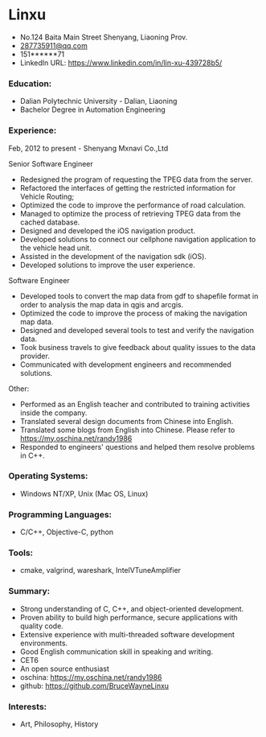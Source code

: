 Linxu
======
* No.124 Baita Main Street Shenyang, Liaoning Prov.
* 287735911@qq.com
* 151******71 
* LinkedIn URL: https://www.linkedin.com/in/lin-xu-439728b5/

### Education:
* Dalian Polytechnic University - Dalian, Liaoning
* Bachelor Degree in Automation Engineering

### Experience:  
Feb, 2012 to present - Shenyang Mxnavi Co.,Ltd
  
Senior Software Engineer
- Redesigned the program of requesting the TPEG data from the server.
- Refactored the interfaces of getting the restricted information for Vehicle Routing;
- Optimized the code to improve the performance of road calculation.
- Managed to optimize the process of retrieving TPEG data from the cached database.
- Designed and developed the iOS navigation product.
- Developed solutions to connect our cellphone navigation application to the vehicle head unit.
- Assisted in the development of the navigation sdk (iOS).
- Developed solutions to improve the user experience.
  
Software Engineer
- Developed tools to convert the map data from gdf to shapefile format in order to analysis the map data in qgis and arcgis.
- Optimized the code to improve the process of making the navigation map data.
- Designed and developed several tools to test and verify the navigation data.
- Took business travels to give feedback about quality issues to the data provider.
- Communicated with development engineers and recommended solutions.  
  
Other:
- Performed as an English teacher and contributed to training activities inside the company.
- Translated several design documents from Chinese into English.
- Translated some blogs from English into Chinese. Please refer to https://my.oschina.net/randy1986
- Responded to engineers' questions and helped them resolve problems in C++.

### Operating Systems:
- Windows NT/XP, Unix (Mac OS, Linux)

### Programming Languages:
- C/C++, Objective-C, python

### Tools:
- cmake, valgrind, wareshark, IntelVTuneAmplifier

### Summary:
- Strong understanding of C, C++, and object-oriented development.
- Proven ability to build high performance, secure applications with quality code.
- Extensive experience with multi-threaded software development environments.
- Good English communication skill in speaking and writing.
- CET6
- An open source enthusiast
- oschina: https://my.oschina.net/randy1986
- github: https://github.com/BruceWayneLinxu

### Interests:
- Art, Philosophy, History


